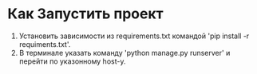 # Как Запустить проект
1. Установить зависимости из requirements.txt командой 'pip install -r requiments.txt'.
2. В терминале указать команду 'python manage.py runserver' и перейти по указонному host-у.
